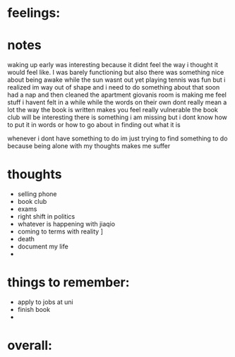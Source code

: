 # feelings:

# notes
waking up early was interesting because it didnt feel the way i thought it would feel like. 
I was barely functioning but also there was something nice about being awake while the sun wasnt out yet 
playing tennis was fun but i realized im way out of shape and i need to do something about that soon
had a nap and then cleaned the apartment
giovanis room is making me feel stuff i havent felt in a while
while the words on their own dont really mean a lot the way the book is written makes you feel really vulnerable 
the book club will be interesting
there is something i am missing but i dont know how to put it in words or how to go about in finding out what it is 

whenever i dont have something to do im just trying to find something to do because being alone with my thoughts makes me suffer 
# thoughts
- selling phone
- book club 
- exams
- right shift in politics 
- whatever is happening with jiaqio 
- coming to terms with reality ]
- death 
- document my life 
- 
# things to remember: 
- apply to jobs at uni
- finish book
-  
# overall: